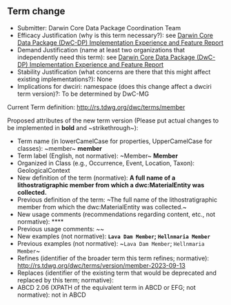 ## Term change

* Submitter: Darwin Core Data Package Coordination Team
* Efficacy Justification (why is this term necessary?): see [Darwin Core Data Package (DwC-DP) Implementation Experience and Feature Report](https://gbif.github.io/dwc-dp/docs/dwc_dp_implementation_feature_reports.pdf)
* Demand Justification (name at least two organizations that independently need this term): see [Darwin Core Data Package (DwC-DP) Implementation Experience and Feature Report](https://gbif.github.io/dwc-dp/docs/dwc_dp_implementation_feature_reports.pdf)
* Stability Justification (what concerns are there that this might affect existing implementations?): None
* Implications for dwciri: namespace (does this change affect a dwciri term version)?: To be determined by DwC-MG

Current Term definition: http://rs.tdwg.org/dwc/terms/member

Proposed attributes of the new term version (Please put actual changes to be implemented in **bold** and ~strikethrough~):

* Term name (in lowerCamelCase for properties, UpperCamelCase for classes): ~member~ **member**
* Term label (English, not normative): ~Member~ **Member**
* Organized in Class (e.g., Occurrence, Event, Location, Taxon): GeologicalContext
* New definition of the term (normative): **A full name of a lithostratigraphic member from which a dwc:MaterialEntity was collected.**
* Previous definition of the term: ~The full name of the lithostratigraphic member from which the dwc:MaterialEntity was collected.~
* New usage comments (recommendations regarding content, etc., not normative): **** 
* Previous usage comments: ~~
* New examples (not normative): **`Lava Dam Member`; `Hellnmaria Member`**
* Previous examples (not normative): ~`Lava Dam Member`; `Hellnmaria Member`~
* Refines (identifier of the broader term this term refines; normative): http://rs.tdwg.org/dwc/terms/version/member-2023-09-13
* Replaces (identifier of the existing term that would be deprecated and replaced by this term; normative): 
* ABCD 2.06 (XPATH of the equivalent term in ABCD or EFG; not normative): not in ABCD
